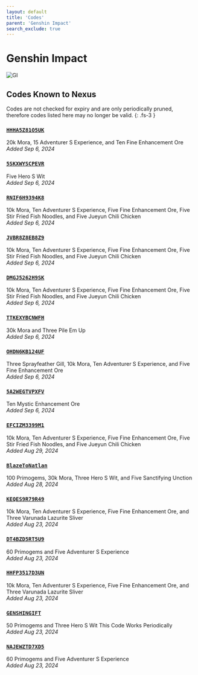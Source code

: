 ```yaml
---
layout: default
title: 'Codes'
parent: 'Genshin Impact'
search_exclude: true
---
```


# Genshin Impact

![GI](https://cdn.discordapp.com/emojis/1266474989566034024.png)

## Codes Known to Nexus

Codes are not checked for expiry and are only periodically pruned, therefore codes listed here may no longer be valid.
{: .fs-3 }

### [`HHHA5Z81O5UK`](https://genshin.hoyoverse.com/en/gift?code=HHHA5Z81O5UK)

20k Mora, 15 Adventurer S Experience, and Ten Fine Enhancement Ore \
*Added Sep 6, 2024*

### [`5SKXWYSCPEVR`](https://genshin.hoyoverse.com/en/gift?code=5SKXWYSCPEVR)

Five Hero S Wit \
*Added Sep 6, 2024*

### [`RNIF6H9394K8`](https://genshin.hoyoverse.com/en/gift?code=RNIF6H9394K8)

10k Mora, Ten Adventurer S Experience, Five Fine Enhancement Ore, Five Stir Fried Fish Noodles, and Five Jueyun Chili Chicken \
*Added Sep 6, 2024*

### [`JVBR8Z8EB8Z9`](https://genshin.hoyoverse.com/en/gift?code=JVBR8Z8EB8Z9)

10k Mora, Ten Adventurer S Experience, Five Fine Enhancement Ore, Five Stir Fried Fish Noodles, and Five Jueyun Chili Chicken \
*Added Sep 6, 2024*

### [`DMGJ5262H9SK`](https://genshin.hoyoverse.com/en/gift?code=DMGJ5262H9SK)

10k Mora, Ten Adventurer S Experience, Five Fine Enhancement Ore, Five Stir Fried Fish Noodles, and Five Jueyun Chili Chicken \
*Added Sep 6, 2024*

### [`TTKEXYBCNWFH`](https://genshin.hoyoverse.com/en/gift?code=TTKEXYBCNWFH)

30k Mora and Three Pile  Em Up \
*Added Sep 6, 2024*

### [`OHDN6KB124UF`](https://genshin.hoyoverse.com/en/gift?code=OHDN6KB124UF)

Three Sprayfeather Gill, 10k Mora, Ten Adventurer S Experience, and Five Fine Enhancement Ore \
*Added Sep 6, 2024*

### [`5A2WEGTVPXFV`](https://genshin.hoyoverse.com/en/gift?code=5A2WEGTVPXFV)

Ten Mystic Enhancement Ore \
*Added Sep 6, 2024*

### [`EFCIZM3399M1`](https://genshin.hoyoverse.com/en/gift?code=EFCIZM3399M1)

10k Mora, Ten Adventurer S Experience, Five Fine Enhancement Ore, Five Stir Fried Fish Noodles, and Five Jueyun Chili Chicken \
*Added Aug 29, 2024*

### [`BlazeToNatlan`](https://genshin.hoyoverse.com/en/gift?code=BlazeToNatlan)

100 Primogems, 30k Mora, Three Hero S Wit, and Five Sanctifying Unction \
*Added Aug 28, 2024*

### [`KEQES9R79R49`](https://genshin.hoyoverse.com/en/gift?code=KEQES9R79R49)

10k Mora, Ten Adventurer S Experience, Five Fine Enhancement Ore, and Three Varunada Lazurite Sliver \
*Added Aug 23, 2024*

### [`DT4BZD5RT5U9`](https://genshin.hoyoverse.com/en/gift?code=DT4BZD5RT5U9)

60 Primogems and Five Adventurer S Experience \
*Added Aug 23, 2024*

### [`HHFP3517D3UN`](https://genshin.hoyoverse.com/en/gift?code=HHFP3517D3UN)

10k Mora, Ten Adventurer S Experience, Five Fine Enhancement Ore, and Three Varunada Lazurite Sliver \
*Added Aug 23, 2024*

### [`GENSHINGIFT`](https://genshin.hoyoverse.com/en/gift?code=GENSHINGIFT)

50 Primogems and Three Hero S Wit  This Code Works Periodically \
*Added Aug 23, 2024*

### [`NAJEWZTD7XD5`](https://genshin.hoyoverse.com/en/gift?code=NAJEWZTD7XD5)

60 Primogems and Five Adventurer S Experience \
*Added Aug 23, 2024*